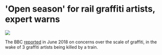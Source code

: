 # 'Open season' for rail graffiti artists, expert warns

![](https://ichef.bbci.co.uk/news/624/cpsprodpb/AC80/production/_102106144_chart-graffiti_birmingham-5cfe6-nc.png)

The BBC [reported](https://www.bbc.co.uk/news/uk-england-44532427) in June 2018 on concerns over the scale of graffiti, in the wake of 3 graffiti artists being killed by a train.


